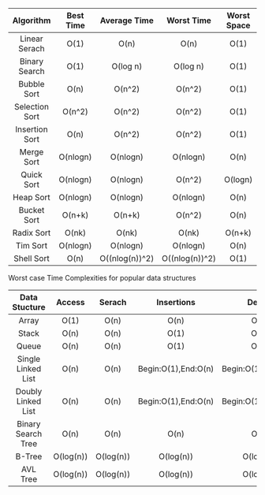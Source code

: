 

|   Algorithm    | Best Time |  Average Time  |   Worst Time   | Worst Space |
|:--------------:|:---------:|:--------------:|:--------------:|:-----------:|
| Linear Serach  |   O(1)    |      O(n)      |      O(n)      |    O(1)     |
| Binary Search  |   O(1)    |    O(log n)    |    O(log n)    |    O(1)     |
|  Bubble Sort   |   O(n)    |     O(n^2)     |     O(n^2)     |    O(1)     |
| Selection Sort |  O(n^2)   |     O(n^2)     |     O(n^2)     |    O(1)     |
| Insertion Sort |   O(n)    |     O(n^2)     |     O(n^2)     |    O(1)     |
|   Merge Sort   | O(nlogn)  |    O(nlogn)    |    O(nlogn)    |    O(n)     |
|   Quick Sort   | O(nlogn)  |    O(nlogn)    |     O(n^2)     |   O(logn)   |
|   Heap Sort    | O(nlogn)  |    O(nlogn)    |    O(nlogn)    |    O(n)     |
|  Bucket Sort   |  O(n+k)   |     O(n+k)     |     O(n^2)     |    O(n)     |
|   Radix Sort   |   O(nk)   |     O(nk)      |     O(nk)      |   O(n+k)    |
|    Tim Sort    | O(nlogn)  |    O(nlogn)    |    O(nlogn)    |    O(n)     |
|   Shell Sort   |   O(n)    | O((nlog(n))^2) | O((nlog(n))^2) |    O(1)     |

Worst case Time Complexities for popular data structures

|   Data Stucture    |  Access   |  Serach   |     Insertions      |       Delete        |
|:------------------:|:---------:|:---------:|:-------------------:|:-------------------:|
|       Array        |   O(1)    |   O(n)    |        O(n)         |        O(n)         |
|       Stack        |   O(n)    |   O(n)    |        O(1)         |        O(1)         |
|       Queue        |   O(n)    |   O(n)    |        O(1)         |        O(1)         |
| Single Linked List |   O(n)    |   O(n)    | Begin:O(1),End:O(n) | Begin:O(1),End:O(n) |
| Doubly Linked List |   O(n)    |   O(n)    | Begin:O(1),End:O(n) | Begin:O(1),End:O(n) |
| Binary Search Tree |   O(n)    |   O(n)    |        O(n)         |        O(n)         |
|       B-Tree       | O(log(n)) | O(log(n)) |      O(log(n))      |      O(log(n))      |
|      AVL Tree      | O(log(n)) | O(log(n)) |      O(log(n))      |      O(log(n))      |